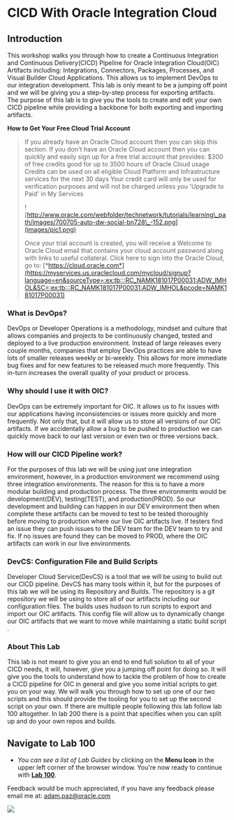 #  CICD With Oracle Integration Cloud


## Introduction

This workshop walks you through how to create a Continuous Integration and Continuous Delivery(CICD) Pipeline for Oracle Integration Cloud(OIC) Artifacts including: Integrations, Connectors, Packages, Processes, and Visual Builder Cloud Applications. This allows us to implement DevOps to our integration development. This lab is only meant to be a jumping off point and we will be giving you a step-by-step process for exporting artifacts. The purpose of this lab is to give you the tools to create and edit your own CICD pipeline while providing a backbone for both exporting and importing artifacts.

**How to Get Your Free Cloud Trial Account**

> If you already have an Oracle Cloud account then you can skip this section. If you don't have an Oracle Cloud account then you can quickly and easily sign up for a free trial account that provides:
> $300 of free credits good for up to 3500 hours of Oracle Cloud usage
> Credits can be used on all eligible Cloud Platform and Infrastructure services for the next 30 days
> Your credit card will only be used for verification purposes and will not be charged unless you 'Upgrade to Paid' in My Services
>
> ![http://www.oracle.com/webfolder/technetwork/tutorials/learning\_path/images/700705-auto-dw-social-bn728\_-152.png](images/pic1.png)
>
> Once your trial account is created, you will receive a Welcome to Oracle Cloud email that contains your cloud account password along with links to useful collateral. Click here to sign into the Oracle Cloud, go to: [*https://cloud.oracle.com*](https://myservices.us.oraclecloud.com/mycloud/signup?language=en&sourceType=:ex:tb:::RC_NAMK181017P00031:ADW_IMHOL&SC=:ex:tb:::RC_NAMK181017P00031:ADW_IMHOL&pcode=NAMK181017P00031)
>

###  **What is DevOps?**
DevOps or Developer Operations is a methodology, mindset and culture that allows companies and projects to be continuously changed, tested and deployed to a live production environment. Instead of large releases every couple months, companies that employ DevOps practices are able to have lots of smaller releases weekly or bi-weekly. This allows for more immediate bug fixes and for new features to be released much more frequently. This in-turn increases the overall quality of your product or process.

### **Why should I use it with OIC?**
DevOps can be extremely important for OIC. It allows us to fix issues with our applications having inconsistencies or issues more quickly and more frequently. Not only that, but it will allow us to store all versions of our OIC artifacts. If we accidentally allow a bug to be pushed to production we can quickly move back to our last version or even two or three versions back.

### **How will our CICD Pipeline work?**
For the purposes of this lab we will be using just one integration environment, however, in a production environment we recommend using three integration environments. The reason for this is to have a more modular building and production process. The three environments would be development(DEV), testing(TEST), and production(PROD). So our development and building can happen in our DEV environment then when complete these artifacts can be moved to test to be tested thoroughly before moving to production where our live OIC artifacts live. If testers find an issue they can push issues to the DEV team for the DEV team to try and fix. If no issues are found they can be moved to PROD, where the OIC artifacts can work in our live environments. 

### **DevCS: Configuration File and Build Scripts**
Developer Cloud Service(DevCS) is a tool that we will be using to build out our CICD pipeline. DevCS has many tools within it, but for the purposes of this lab we will be using its Repository and Builds. The repository is a git repository we will be using to store all of our artifacts including our configuration files. The builds uses hudson to run scripts to export and import our OIC artifacts. This config file will allow us to dynamically change our OIC artifacts that we want to move while maintaining a static build script .

###  **About This Lab**
This lab is not meant to give you an end to end full solution to all of your CICD needs, it will, however, give you a jumping off point for doing so. It will give you the tools to understand how to tackle the problem of how to create a CICD pipeline for OIC in general and give you some initial scripts to get you on your way. We will walk you through how to set up one of our two scripts and this should provide the tooling for you to set up the second script on your own. If there are multiple people following this lab follow lab 100 altogether. In lab 200 there is a point that specifies when you can split up and do your own repos and builds. 

##  **Navigate to Lab 100**

- _You can see a list of Lab Guides_ by clicking on the **Menu Icon** in the upper left corner of the browser window. You're now ready to continue with [**Lab 100**](https://adam-paz.github.io/IntegrationCICDWorkshop/?page=LabGuide100.md).

Feedback would be much appreciated, if you have any feedback please email me at: adam.paz@oracle.com

  ![](images/LabMenuIcon.png)
